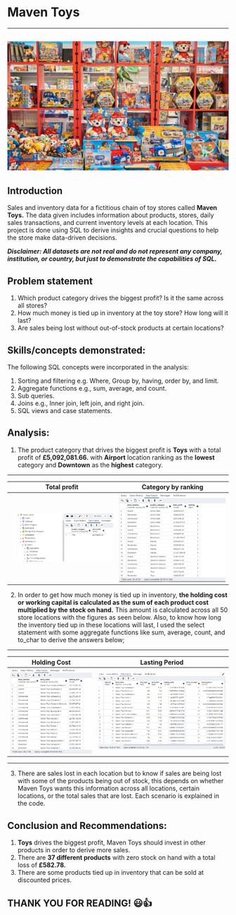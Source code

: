# Maven Toys
----
![](toys.png)
----
## Introduction
Sales and inventory data for a fictitious chain of toy stores called **Maven Toys.** The data given includes information about products, stores, daily sales transactions, and current inventory levels at each location. This project is done using SQL to derive insights and crucial questions to help the store make data-driven decisions. 

**_Disclaimer: All datasets are not real and do not represent any company, institution, or country, but just to demonstrate the capabilities of SQL._**

## Problem statement 
1.	Which product category drives the biggest profit? Is it the same across all stores?
2.	How much money is tied up in inventory at the toy store? How long will it last?
3.	Are sales being lost without out-of-stock products at certain locations?

## Skills/concepts demonstrated:
The following SQL concepts were incorporated in the analysis:

1.	Sorting and filtering e.g. Where, Group by, having, order by, and limit.
2.	Aggregate functions e.g., sum, average, and count.
3.	Sub queries.
4.	Joins e.g., Inner join, left join, and right join.
5.	SQL views and case statements.

## Analysis:
1.	The product category that drives the biggest profit is **Toys** with a total profit of **£5,092,081.66.** with **Airport** location ranking as the **lowest** category and  **Downtown** as the **highest** category.
---
Total profit        |Category by ranking
:-----------------:|:-----------------:
![](biggest_profit.PNG)|![](category_ranking.PNG)

2.	In order to get how much money is tied up in inventory, **the holding cost or working capital is calculated as the sum of each product cost multiplied by the stock on hand.** This amount is calculated across all 50 store locations with the figures as seen below. Also, to know how long the inventory tied up in these locations will last, I used the select statement with some aggregate functions like sum, average, count, and to_char to derive the answers below;
----
Holding Cost       | Lasting Period
:-----------------:|:---------------:
![](holding_costs.PNG)|![](lasting_period.PNG)
----
3. There are sales lost in each location but to know if sales are being lost with some of the products being out of stock, this depends on whether Maven Toys wants this information across all locations, certain locations, or the total sales that are lost. Each scenario is explained in the code.


## Conclusion and Recommendations:
1.	**Toys** drives the biggest profit, Maven Toys should invest in other products in order to derive more sales.  
2.	There are **37 different products** with zero stock on hand with a total loss of **£582.78.**
3.	There are some products tied up in inventory that can be sold at discounted prices.

## THANK YOU FOR READING! 😃👍


